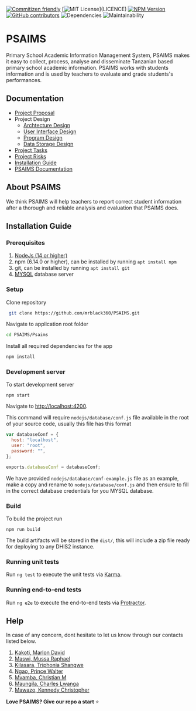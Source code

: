 [![Commitizen friendly](https://img.shields.io/badge/commitizen-friendly-brightgreen.svg)](http://commitizen.github.io/cz-cli/)
[![MIT License](https://img.shields.io/apm/l/atomic-design-ui.svg?)](LICENCE)
[![NPM Version](https://img.shields.io/npm/v/npm.svg?style=flat)](https://npmjs.com)
[![GitHub contributors](https://img.shields.io/badge/contributors-7-green.svg?style=flat)](https://github.com/mrblack360/PSAIMS/graphs/contributors)
![Dependencies](https://img.shields.io/badge/dependencies-up%20to%20date-green)
![Maintainability](https://img.shields.io/badge/maintainability-B-yellow)


# PSAIMS

Primary School Academic Information Management System, PSAIMS makes it easy to collect, process, analyse and disseminate Tanzanian based primary school academic information. PSAIMS works with students information and is used by teachers to evaluate and grade students's performances.

## Documentation

- [Project Proposal](Proposal.md)
- Project Design
  - [Archtecture Design](Designs/Architecture_Design/index.md)
  - [User Interface Design](Designs/Interface_Design/interface-design.md)
  - [Program Design](Designs/Program_Design/Program_Design.md)
  - [Data Storage Design](Designs/Database_Design/database_design.md)
- [Project Tasks](Tasks/tasks.md)
- [Project Risks](Risks/index.md)
- [Installation Guide](#installation-guide)
- [PSAIMS Documentation](Documentation.md)


## About PSAIMS

We think PSAIMS will help teachers to report correct student information after a thorough and reliable analysis and evaluation that PSAIMS does.

## Installation Guide
### Prerequisites

1. [NodeJs (14 or higher)](https://nodejs.org)
2. npm (6.14.0 or higher), can be installed by running `apt install npm`
3. git, can be installed by running `apt install git`
4. [MYSQL](https://www.mysql.com/) database server

### Setup

Clone repository

```bash
 git clone https://github.com/mrblack360/PSAIMS.git
```

Navigate to application root folder

```bash
cd PSAIMS/Psaims
```

Install all required dependencies for the app

```bash
npm install
```

### Development server

To start development server

`npm start`

Navigate to [http://localhost:4200](http://localhost:4200).

This command will require `nodejs/database/conf.js` file available in the root of your source code, usually this file has this format

```js
var databaseConf = {
  host: "localhost",
  user: "root",
  password: "",
};

exports.databaseConf = databaseConf;

```

We have provided `nodejs/database/conf-example.js` file as an example, make a copy and rename to `nodejs/database/conf.js` and then ensure to fill in the correct database credentials for you MYSQL database.

### Build

To build the project run

`npm run build`

The build artifacts will be stored in the `dist/`, this will include a zip file ready for deploying to any DHIS2 instance.

### Running unit tests

Run `ng test` to execute the unit tests via [Karma](https://karma-runner.github.io).

### Running end-to-end tests

Run `ng e2e` to execute the end-to-end tests via [Protractor](http://www.protractortest.org/).

## Help

In case of any concern, dont hesitate to let us know through our contacts listed below.

1. [Kakoti, Marlon David](mailto:marlon24david@gmail.com?subject=PSAIMS-Help)
2. [Maswi, Mussa Raphael](https://twitter.com/maswimrt)
3. [Kilasara, Triphonia Shangwe](mailto:shangwe98@gmail.com?subject=PSAIMS-Help)
4. [Ngao, Prince Walter](mailto:prync99@gmail.com?subject=PSAIMS-Help)
5. [Mvamba, Christian M](mailto:mvamba.christian@gmail.com?subject=PSAIMS-Help)
6. [Maungila, Charles Lwanga](mailto:clwanga1095@gmail.com?subject=PSAIMS-Help)
7. [Mawazo, Kennedy Christopher](mailto:christopherkennedy459@gmail.com?subject=PSAIMS-Help)

**Love PSAIMS? Give our repo a start** :star:
